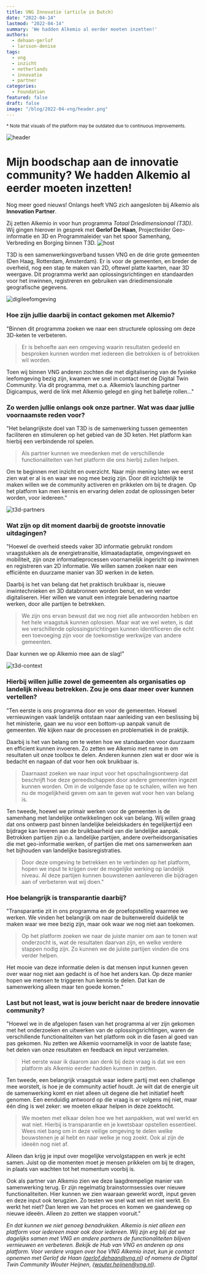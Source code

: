 ```yaml
---
title: VNG Innovatie (article in Dutch)
date: "2022-04-14"
lastmod: "2022-04-14"
summary: 'We hadden Alkemio al eerder moeten inzetten!'
authors:
  - dehaan-gerlof
  - larsson-denise
tags:
  - vng
  - inzicht
  - netherlands
  - innovatie
  - partner
categories:
  - Foundation
featured: false
draft: false
image: "/blog/2022-04-vng/header.png"
---
```


<sup>* Note that visuals of the platform may be outdated due to continuous improvements.</sup>

![header](/blog/2022-04-vng/header.png)
# Mijn boodschap aan de innovatie community? We hadden Alkemio al eerder moeten inzetten!

Nog meer goed nieuws! Onlangs heeft VNG zich aangesloten bij Alkemio als **Innovation Partner**. 

Zij zetten Alkemio in voor hun programma *Totaal Driedimensionaal (T3D)*. Wij gingen hierover in gesprek met **Gerlof De Haan**, Projectleider Geo-informatie en 3D en Programmaleider van het spoor Samenhang, Verbreding en Borging binnen T3D. 
![host](/blog/2022-04-vng/host.png)

T3D is een samenwerkingsverband tussen VNG en de drie grote gemeenten (Den Haag, Rotterdam, Amsterdam). Er is voor de gemeenten, en breder de overheid, nog een stap te maken van 2D, oftewel platte kaarten, naar 3D weergave. Dit programma werkt aan oplossingsrichtingen en standaarden voor het inwinnen, registreren en gebruiken van driedimensionale geografische gegevens. 

![digileefomgeving](/blog/2022-04-vng/digileefomgeving.png)

### Hoe zijn jullie daarbij in contact gekomen met Alkemio? 

"Binnen dit programma zoeken we naar een structurele oplossing om deze 3D-keten te verbeteren. 

> Er is behoefte aan een omgeving waarin resultaten gedeeld en besproken kunnen worden met iedereen die betrokken is of betrokken wil worden. 

Toen wij binnen VNG anderen zochten die met digitalisering van de fysieke leefomgeving bezig zijn, kwamen we snel in contact met de Digital Twin Community. Via dit programma, met o.a. Alkemio’s launching partner Digicampus, werd de link met Alkemio gelegd en ging het balletje rollen…" 

### Zo werden jullie onlangs ook onze partner. Wat was daar jullie voornaamste reden voor? 

"Het belangrijkste doel van T3D is de samenwerking tussen gemeenten faciliteren en stimuleren op het gebied van de 3D keten. Het platform kan hierbij een verbindende rol spelen. 

> Als partner kunnen we meedenken met de verschillende functionaliteiten van het 	platform die ons hierbij zullen helpen. 

Om te beginnen met inzicht en overzicht. Naar mijn mening laten we eerst zien wat er al is en waar we nog mee bezig zijn. Door dit inzichtelijk te maken willen we de community activeren en prikkelen om bij te dragen. Op het platform kan men kennis en ervaring delen zodat de oplossingen beter worden, voor iedereen."

![t3d-partners](/blog/2022-04-vng/t3d-partners.png)

### Wat zijn op dit moment daarbij de grootste innovatie uitdagingen? 

"Hoewel de overheid steeds vaker 3D informatie gebruikt rondom vraagstukken als de energietransitie, klimaatadaptatie, omgevingswet en mobiliteit, zijn onze informatieprocessen voornamelijk ingericht op inwinnen en registreren van 2D informatie. We willen samen zoeken naar een efficiënte en duurzame manier van 3D werken in de keten. 

Daarbij is het van belang dat het praktisch bruikbaar is, nieuwe inwintechnieken en 3D databronnen worden benut, en we verder digitaliseren. Hier willen we vanuit een integrale benadering naartoe werken, door alle partijen te betrekken. 

> We zijn ons ervan bewust dat we nog niet alle antwoorden hebben en het hele vraagstuk kunnen oplossen. Maar wat we wel weten, is dat we verschillende oplossingsrichtingen kunnen identificeren die echt een toevoeging zijn voor de toekomstige werkwijze van andere gemeenten. 

Daar kunnen we op Alkemio mee aan de slag!" 

![t3d-context](/blog/2022-04-vng/t3d-context.png)

### Hierbij willen jullie zowel de gemeenten als organisaties op landelijk niveau betrekken. Zou je ons daar meer over kunnen vertellen? 

"Ten eerste is ons programma door en voor de gemeenten. Hoewel vernieuwingen vaak landelijk ontstaan naar aanleiding van een beslissing bij het ministerie, gaan we nu voor een bottom-up aanpak vanuit de gemeenten. We kijken naar de processen en problematiek in de praktijk. 

Daarbij is het van belang om te weten hoe we standaarden voor duurzaam en efficient  kunnen invoeren. Zo zetten we Alkemio met name in om resultaten uit onze toolbox te delen. Anderen kunnen zien wat er door wie is bedacht en nagaan of dat voor hen ook bruikbaar is. 

> Daarnaast zoeken we naar input voor het opschalingsontwerp dat beschrijft hoe deze gereedschappen door andere gemeenten ingezet kunnen worden. Om in de volgende fase op te schalen, willen we hen nu de mogelijkheid geven om aan te geven wat voor hen van belang is. 

Ten tweede, hoewel we primair werken voor de gemeenten is de samenhang met landelijke ontwikkelingen ook van belang. Wij willen graag dat ons ontwerp past binnen landelijke beleidskaders én tegelijkertijd een bijdrage kan leveren aan de bruikbaarheid van die landelijke aanpak. Betrokken partijen zijn o.a. landelijke partijen, andere overheidsorganisaties die met geo-informatie werken, of partijen die met ons samenwerken aan het bijhouden van landelijke basisregistraties. 

> Door deze omgeving te betrekken en te verbinden op het platform, hopen we input te krijgen over de mogelijke werking op landelijk niveau. Al deze partijen kunnen bouwstenen aanleveren die bijdragen aan of verbeteren wat wij doen." 

### Hoe belangrijk is transparantie daarbij? 

"Transparantie zit in ons programma en de proefopstelling waarmee we werken. We vinden het belangrijk om naar de buitenwereld duidelijk te maken waar we mee bezig zijn, maar ook waar we nog niet aan toekomen. 

> Op het platform zoeken we naar de juiste manier om aan te tonen wat onderzocht is, wat de resultaten daarvan zijn, en welke verdere stappen nodig zijn. Zo kunnen we de juiste partijen vinden die ons verder helpen. 

Het mooie van deze informatie delen is dat mensen input kunnen geven over waar nog niet aan gedacht is of hoe het anders kan. Op deze manier hopen we mensen te triggeren hun kennis te delen. Dat kan de samenwerking alleen maar ten goede komen." 

### Last but not least, wat is jouw bericht naar de bredere innovatie community? 

"Hoewel we in de afgelopen fasen van het programma al ver zijn gekomen met het onderzoeken en uitwerken van de oplossingsrichtingen, waren de verschillende functionaliteiten van het platform ook in die fasen al goed van pas gekomen. Nu zetten we Alkemio voornamelijk in voor de laatste fase; het delen van onze resultaten en feedback en input verzamelen. 

> Het eerste waar ik daarom aan denk bij deze vraag is dat we een platform als Alkemio eerder hadden kunnen in zetten. 

Ten tweede, een belangrijk vraagstuk waar iedere partij met een challenge mee worstelt, is hoe je de community actief houdt. Je wilt dat de energie uit de samenwerking komt en niet alleen uit degene die het initiatief heeft genomen. Een eenduidig antwoord op die vraag is er volgens mij niet, maar één ding is wel zeker: we moeten elkaar helpen in deze zoektocht. 

> We moeten met elkaar delen hoe we het aanpakken, wat wel werkt en wat niet. Hierbij is transparantie en je kwetsbaar opstellen essentieel. Wees niet bang om in deze veilige omgeving te delen welke bouwstenen je al hebt en naar welke je nog zoekt. Ook al zijn de ideeën nog niet af. 

Alleen dan krijg je input over mogelijke vervolgstappen en werk je echt samen. Juist op die momenten moet je mensen prikkelen om bij te dragen, in plaats van wachten tot het momentum voorbij is. 

Ook als partner van Alkemio zien we deze laagdrempelige manier van samenwerking terug. Er zijn regelmatig brainstormsessies over nieuwe functionaliteiten. Hier kunnen we zien waaraan gewerkt wordt, input geven en deze input ook terugzien. Zo testen we snel wat wel en niet werkt. En werkt het niet? Dan leren we van het proces en komen we gaandeweg op nieuwe ideeën. Alleen zo zetten we stappen vooruit." 

*En dat kunnen we niet genoeg benadrukken. Alkemio is niet alleen een platform voor iedereen maar ook door iedereen. Wij zijn erg blij dat we dagelijks samen met VNG en andere partners de functionaliteiten blijven vernieuwen en verbeteren. Bekijk de Hub van VNG en anderen op ons platform. Voor verdere vragen over hoe VNG Alkemio inzet, kun je contact opnemen met Gerlof de Haan (gerlof.dehaan@vng.nl) of namens de Digital Twin Community Wouter Heijnen, (wouter.heijnen@vng.nl).*
